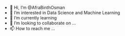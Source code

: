 - 👋 Hi, I’m @AfraBinthOsman
- 👀 I’m interested in Data Science and Machine Learning 
- 🌱 I’m currently learning 
- 💞️ I’m looking to collaborate on ...
- 📫 How to reach me ...

<!---
AfraBinthOsman/AfraBinthOsman is a ✨ special ✨ repository because its `README.md` (this file) appears on your GitHub profile.
You can click the Preview link to take a look at your changes.
--->
